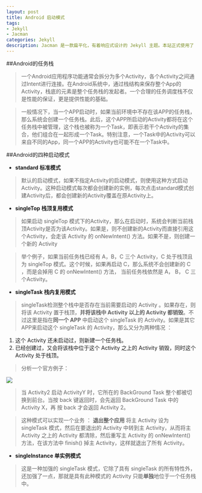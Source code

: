 ```yaml
---
layout: post
title: Android 启动模式
tags:
- Jekyll
- Jacman
categories: Jekyll
description: Jacman 是一款扁平化，有着响应式设计的 Jekyll 主题。本站正式使用了 Jacman 主题。Jacman 基于 Jacman 的 Hexo 主题修改而来。你可以前往本站和 Demo 预览更多关于本主题的更多效果。如果你有任何问题或意见欢迎到 GitHub 发表 issue。
---
```



##Android的任务栈

> 一个Android应用程序功能通常会拆分为多个Activity，各个Activity之间通过Intent进行连接。在Android系统中，通过栈结构来保存整个App的Activity，栈底的元素是整个任务栈的发起者。一个合理的任务调度栈不仅是性能的保证，更是提供性能的基础。

> 一般情况下，当一个APP启动时，如果当前环境中不存在该APP的任务栈，那么系统会创建一个任务栈。此后，这个APP所启动的Activity都将在这个任务栈中被管理，这个栈也被称为一个Task，即表示若干个Activity的集合，他们组合在一起形成一个Task。特别注意，一个Task中的Activity可以来自不同的App，同一个APP的Activity也可能不在一个Task中。

##Android的四种启动模式

- **standard  标准模式**

> 默认的启动模式，如果不指定Activity的启动模式，则使用这种方式启动Activity。这种启动模式每次都会创建新的实例，每次点击standard模式创建Activity后，都会创建新的Activity覆盖在原Activity上。

- **singleTop 栈顶复用模式**

> 如果启动 singleTop 模式下的Activity，那么在启动时，系统会判断当前栈顶Activity是否为该Activity。如果是，则不创建新的Activity而直接引用这个Activity，会走该 Activity 的 onNewIntent() 方法。如果不是，则创建一个新的 Activity


> 举个例子，如果当前任务栈已经有 A，B，C 三个 Activity，C 处于栈顶且为 singleTop 模式。这个时候，如果再启动 C，那么系统不会创建新的 C ，而是会掉用 C 的 onNewIntent() 方法， 当前任务栈依然是 A， B， C 三个Activity。

- **singleTask 栈内复用模式**

> singleTask检测整个栈中是否存在当前需要启动的 Activity 。如果存在，则将该 Activity 置于栈顶，**并将该栈中 Activity 以上的 Activity 都销毁**。不过这里是指在**同一个 APP** 中启动这个 singleTask 的 Activity。如果是其它APP来启动这个 singleTask 的 Activity，那么又分为两种情况 ：
1. 这个 Activity 还未启动过，则新建一个任务栈。
2. 已经创建过，又会将该栈中位于这个 Activity 之上的 Activity 销毁，同时这个 Activity 处于栈顶。

> 分析一个官方例子：

![](http://img.blog.csdn.net/20160907155724862)

> 当 Activity2 启动 ActivityY 时，它所在的 BackGround Task 整个都被切换到前台。当按 back 键返回时，会先返回 BackGround Task 中的 Activity X，再 按 back 才会返回 Activity 2。

> 这种模式可以实现一个业务 ： **退出整个应用**
> 将主 Activity 设为 singleTask 模式，然后在要退出的 Activity 中转到主 Activity，从而将主 Activity 之上的 Activity 都清除，然后重写主 Activity 的 onNewIntent() 方法，在该方法中 finish() 掉主 Activity，这样就退出了所有 Activity。

- **singleInstance 单实例模式**

> 这是一种加强的 singleTask 模式，它除了具有 singleTask 的所有特性外，还加强了一点，那就是具有此种模式的 Activity 只能**单独**地位于一个任务栈中。









